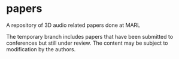 # papers
A repository of 3D audio related papers done at MARL


The temporary branch includes papers that have been submitted to conferences but still under review. 
The content may be subject to modification by the authors.
